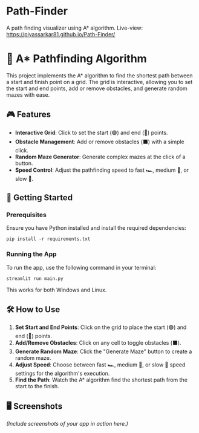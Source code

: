 # Path-Finder
A path finding visualizer using A* algorithm.
Live-view:  https://piyassarkar81.github.io/Path-Finder/

<h1>🧠 A* Pathfinding Algorithm</h1>

<p>
    This project implements the A* algorithm to find the shortest path between a start and finish point on a grid.
    The grid is interactive, allowing you to set the start and end points, add or remove obstacles, and generate
    random mazes with ease.
</p>

<h2>🎮 Features</h2>
<ul>
    <li><strong>Interactive Grid</strong>: Click to set the start (🟢) and end (🔴) points.</li>
    <li><strong>Obstacle Management</strong>: Add or remove obstacles (⬛) with a simple click.</li>
    <li><strong>Random Maze Generator</strong>: Generate complex mazes at the click of a button.</li>
    <li><strong>Speed Control</strong>: Adjust the pathfinding speed to fast 🏎️, medium 🚶, or slow 🐢.</li>
</ul>

<h2>🚀 Getting Started</h2>

<h3>Prerequisites</h3>
<p>
    Ensure you have Python installed and install the required dependencies:
</p>
<pre><code>pip install -r requirements.txt</code></pre>

<h3>Running the App</h3>
<p>
    To run the app, use the following command in your terminal:
</p>
<pre><code>streamlit run main.py</code></pre>
<p>This works for both Windows and Linux.</p>

<h2>🛠️ How to Use</h2>
<ol>
    <li><strong>Set Start and End Points</strong>: Click on the grid to place the start (🟢) and end (🔴) points.</li>
    <li><strong>Add/Remove Obstacles</strong>: Click on any cell to toggle obstacles (⬛).</li>
    <li><strong>Generate Random Maze</strong>: Click the "Generate Maze" button to create a random maze.</li>
    <li><strong>Adjust Speed</strong>: Choose between fast 🏎️, medium 🚶, or slow 🐢 speed settings for the algorithm's execution.</li>
    <li><strong>Find the Path</strong>: Watch the A* algorithm find the shortest path from the start to the finish.</li>
</ol>

<h2>🖥️ Screenshots</h2>
<p>
    <em>(Include screenshots of your app in action here.)</em>
</p>
